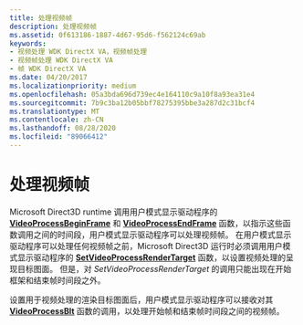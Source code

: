 ```yaml
---
title: 处理视频帧
description: 处理视频帧
ms.assetid: 0f613186-1887-4d67-95d6-f562124c69ab
keywords:
- 视频处理 WDK DirectX VA，视频帧处理
- 视频帧处理 WDK DirectX VA
- 帧 WDK DirectX VA
ms.date: 04/20/2017
ms.localizationpriority: medium
ms.openlocfilehash: 05a3bda696d739ec4e164110c9a10f8a93ea31e4
ms.sourcegitcommit: 7b9c3ba12b05bbf78275395bbe3a287d2c31bcf4
ms.translationtype: MT
ms.contentlocale: zh-CN
ms.lasthandoff: 08/28/2020
ms.locfileid: "89066412"
---
```

# <a name="processing-video-frames"></a>处理视频帧


Microsoft Direct3D runtime 调用用户模式显示驱动程序的 [**VideoProcessBeginFrame**](/windows-hardware/drivers/ddi/d3dumddi/nc-d3dumddi-pfnd3dddi_videoprocessbeginframe) 和 [**VideoProcessEndFrame**](/windows-hardware/drivers/ddi/d3dumddi/nc-d3dumddi-pfnd3dddi_videoprocessendframe) 函数，以指示这些函数调用之间的时间段，用户模式显示驱动程序可以处理视频帧。 在用户模式显示驱动程序可以处理任何视频帧之前，Microsoft Direct3D 运行时必须调用用户模式显示驱动程序的 [**SetVideoProcessRenderTarget**](/windows-hardware/drivers/ddi/d3dumddi/nc-d3dumddi-pfnd3dddi_setvideoprocessrendertarget) 函数，以设置视频处理的呈现目标图面。 但是，对 *SetVideoProcessRenderTarget* 的调用只能出现在开始框架和结束帧时间段之外。

设置用于视频处理的渲染目标图面后，用户模式显示驱动程序可以接收对其 [**VideoProcessBlt**](/windows-hardware/drivers/ddi/d3dumddi/nc-d3dumddi-pfnd3dddi_videoprocessblt) 函数的调用，以处理开始帧和结束帧时间段之间的视频帧。

 

